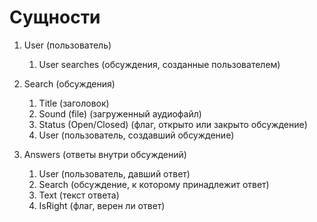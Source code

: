# Сущности

1. User (пользователь)
    1. User searches (обсуждения, созданные пользователем)

2. Search (обсуждения)
   1. Title (заголовок)
   2. Sound (file) (загруженный аудиофайл)
   3. Status (Open/Closed) (флаг, открыто или закрыто обсуждение)
   4. User (пользователь, создавший обсуждение)

3. Answers (ответы внутри обсуждений)
   1. User (пользователь, давший ответ)
   2. Search (обсуждение, к которому принадлежит ответ)
   3. Text (текст ответа)
   4. IsRight (флаг, верен ли ответ)